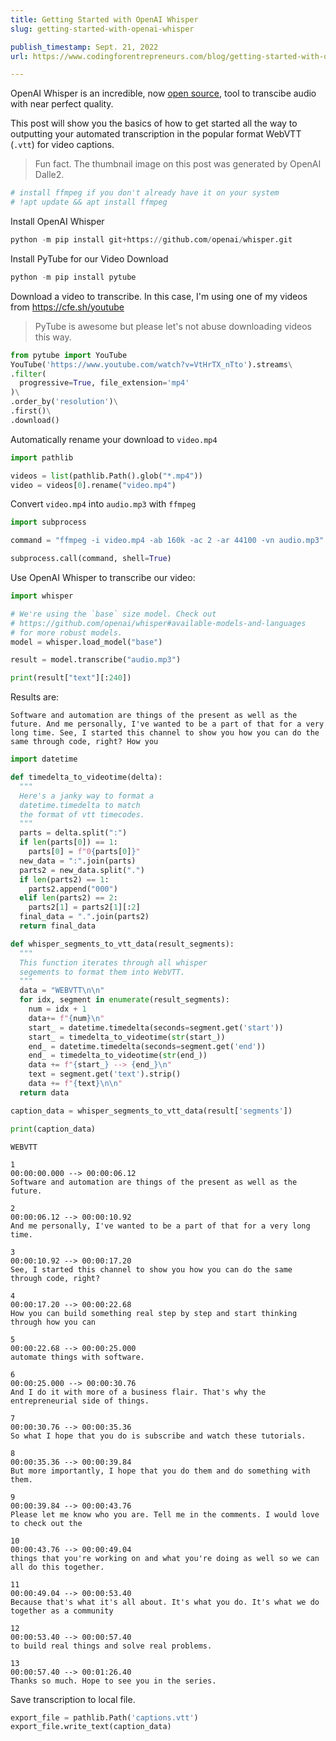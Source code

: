 ```yaml
---
title: Getting Started with OpenAI Whisper
slug: getting-started-with-openai-whisper

publish_timestamp: Sept. 21, 2022
url: https://www.codingforentrepreneurs.com/blog/getting-started-with-openai-whisper/

---
```



OpenAI Whisper is an incredible, now [open source](https://github.com/openai/whisper), tool to transcibe audio with near perfect quality. 

This post will show you the basics of how to get started all the way to outputting your automated transcription in the popular format WebVTT (`.vtt`) for video captions.

> Fun fact. The thumbnail image on this post was generated by OpenAI Dalle2.


```python
# install ffmpeg if you don't already have it on your system
# !apt update && apt install ffmpeg
```


Install OpenAI Whisper
```python
python -m pip install git+https://github.com/openai/whisper.git 
```

Install PyTube for our Video Download
```python
python -m pip install pytube
```

Download a video to transcribe. In this case, I'm using one of my videos from https://cfe.sh/youtube

> PyTube is awesome but please let's not abuse downloading videos this way.


```python
from pytube import YouTube
YouTube('https://www.youtube.com/watch?v=VtHrTX_nTto').streams\
.filter(
  progressive=True, file_extension='mp4'
)\
.order_by('resolution')\
.first()\
.download()
```

Automatically rename your download to `video.mp4`
```python
import pathlib

videos = list(pathlib.Path().glob("*.mp4"))
video = videos[0].rename("video.mp4")
```

Convert `video.mp4` into `audio.mp3` with `ffmpeg`
```python
import subprocess

command = "ffmpeg -i video.mp4 -ab 160k -ac 2 -ar 44100 -vn audio.mp3"

subprocess.call(command, shell=True)
```

Use OpenAI Whisper to transcribe our video:
```python
import whisper

# We're using the `base` size model. Check out 
# https://github.com/openai/whisper#available-models-and-languages
# for more robust models.
model = whisper.load_model("base") 

result = model.transcribe("audio.mp3")

print(result["text"][:240])
```

Results are:

```text
Software and automation are things of the present as well as the future. And me personally, I've wanted to be a part of that for a very long time. See, I started this channel to show you how you can do the same through code, right? How you
```



```python
import datetime

def timedelta_to_videotime(delta):
  """
  Here's a janky way to format a 
  datetime.timedelta to match 
  the format of vtt timecodes. 
  """
  parts = delta.split(":")
  if len(parts[0]) == 1:
    parts[0] = f"0{parts[0]}"
  new_data = ":".join(parts)
  parts2 = new_data.split(".")
  if len(parts2) == 1:
    parts2.append("000")
  elif len(parts2) == 2:
    parts2[1] = parts2[1][:2]
  final_data = ".".join(parts2)
  return final_data
```


```python
def whisper_segments_to_vtt_data(result_segments):
  """
  This function iterates through all whisper
  segements to format them into WebVTT.
  """
  data = "WEBVTT\n\n"
  for idx, segment in enumerate(result_segments):
    num = idx + 1
    data+= f"{num}\n"
    start_ = datetime.timedelta(seconds=segment.get('start'))
    start_ = timedelta_to_videotime(str(start_))
    end_ = datetime.timedelta(seconds=segment.get('end'))
    end_ = timedelta_to_videotime(str(end_))
    data += f"{start_} --> {end_}\n"
    text = segment.get('text').strip()
    data += f"{text}\n\n"
  return data
```


```python
caption_data = whisper_segments_to_vtt_data(result['segments'])
```

```python
print(caption_data)
```

    WEBVTT
    
    1
    00:00:00.000 --> 00:00:06.12
    Software and automation are things of the present as well as the future.
    
    2
    00:00:06.12 --> 00:00:10.92
    And me personally, I've wanted to be a part of that for a very long time.
    
    3
    00:00:10.92 --> 00:00:17.20
    See, I started this channel to show you how you can do the same through code, right?
    
    4
    00:00:17.20 --> 00:00:22.68
    How you can build something real step by step and start thinking through how you can
    
    5
    00:00:22.68 --> 00:00:25.000
    automate things with software.
    
    6
    00:00:25.000 --> 00:00:30.76
    And I do it with more of a business flair. That's why the entrepreneurial side of things.
    
    7
    00:00:30.76 --> 00:00:35.36
    So what I hope that you do is subscribe and watch these tutorials.
    
    8
    00:00:35.36 --> 00:00:39.84
    But more importantly, I hope that you do them and do something with them.
    
    9
    00:00:39.84 --> 00:00:43.76
    Please let me know who you are. Tell me in the comments. I would love to check out the
    
    10
    00:00:43.76 --> 00:00:49.04
    things that you're working on and what you're doing as well so we can all do this together.
    
    11
    00:00:49.04 --> 00:00:53.40
    Because that's what it's all about. It's what you do. It's what we do together as a community
    
    12
    00:00:53.40 --> 00:00:57.40
    to build real things and solve real problems.
    
    13
    00:00:57.40 --> 00:01:26.40
    Thanks so much. Hope to see you in the series.
    
    


Save transcription to local file.
```python
export_file = pathlib.Path('captions.vtt')
export_file.write_text(caption_data)
```
